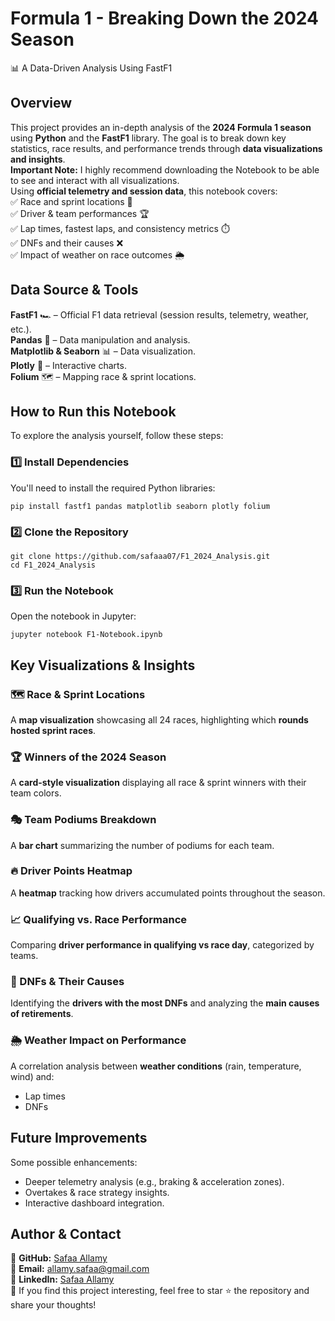 # Formula 1 - Breaking Down the 2024 Season
📊 A Data-Driven Analysis Using FastF1

## Overview
This project provides an in-depth analysis of the **2024 Formula 1 season** using **Python** and the **FastF1** library. The goal is to break down key statistics, race results, and performance trends through **data visualizations and insights**.<br>
**Important Note:** I highly recommend downloading the Notebook to be able to see and interact with all visualizations.<br>
Using **official telemetry and session data**, this notebook covers:<br>
✅ Race and sprint locations 📍<br>
✅ Driver & team performances 🏆<br>
✅ Lap times, fastest laps, and consistency metrics ⏱️<br>
✅ DNFs and their causes ❌<br>
✅ Impact of weather on race outcomes 🌦️<br>

## Data Source & Tools
**FastF1** 🏎️ – Official F1 data retrieval (session results, telemetry, weather, etc.).<br>
**Pandas** 🐍 – Data manipulation and analysis.<br>
**Matplotlib & Seaborn** 📊 – Data visualization.<br>
**Plotly** 🎨 – Interactive charts.<br>
**Folium** 🗺️ – Mapping race & sprint locations.

## How to Run this Notebook
To explore the analysis yourself, follow these steps:

### 1️⃣ Install Dependencies
You'll need to install the required Python libraries:
```
pip install fastf1 pandas matplotlib seaborn plotly folium
```

### 2️⃣ Clone the Repository
```
git clone https://github.com/safaaa07/F1_2024_Analysis.git
cd F1_2024_Analysis
```

### 3️⃣ Run the Notebook
Open the notebook in Jupyter:
```
jupyter notebook F1-Notebook.ipynb
```

## Key Visualizations & Insights

### 🗺️ Race & Sprint Locations
A **map visualization** showcasing all 24 races, highlighting which **rounds hosted sprint races**.

### 🏆 Winners of the 2024 Season
A **card-style visualization** displaying all race & sprint winners with their team colors.

### 🎭 Team Podiums Breakdown
A **bar chart** summarizing the number of podiums for each team.

### 🔥 Driver Points Heatmap
A **heatmap** tracking how drivers accumulated points throughout the season.

### 📈 Qualifying vs. Race Performance
Comparing **driver performance in qualifying vs race day**, categorized by teams.

### 🚨 DNFs & Their Causes
Identifying the **drivers with the most DNFs** and analyzing the **main causes of retirements**.

### 🌦️ Weather Impact on Performance
A correlation analysis between **weather conditions** (rain, temperature, wind) and:
- Lap times
- DNFs

## Future Improvements
Some possible enhancements:
- Deeper telemetry analysis (e.g., braking & acceleration zones).
- Overtakes & race strategy insights.
- Interactive dashboard integration.

## Author & Contact
🔗 **GitHub:** [Safaa Allamy](https://github.com/safaaa07)<br>
📧 **Email:** [allamy.safaa@gmail.com](mailto:allamy.safaa@gmail.com)<br>
💼 **LinkedIn:** [Safaa Allamy](https://www.linkedin.com/in/safaa-allamy/)<br>
🚀 If you find this project interesting, feel free to star ⭐ the repository and share your thoughts!
